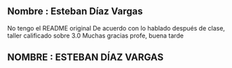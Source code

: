 
## Nombre : Esteban Díaz Vargas
No tengo el README original
De acuerdo con lo hablado después de clase, taller calificado sobre 3.0
Muchas gracias profe, buena tarde
## NOMBRE : ESTEBAN DÍAZ VARGAS
